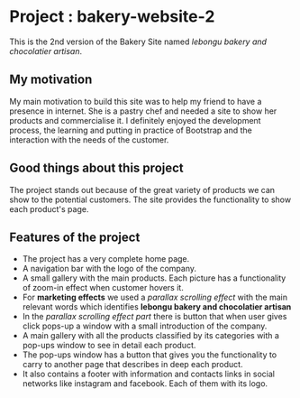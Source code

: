 # Project : bakery-website-2 
This is the 2nd version of the Bakery Site named _lebongu bakery and chocolatier artisan_.

## My motivation
My main motivation to build this site was to help my friend to have a presence in internet. She is a pastry chef and needed a site to show her products and commercialise it.
I definitely enjoyed the development process, the learning and putting in practice of Bootstrap and the interaction with the needs of the customer.

## Good things about this project
The project stands out because of the great variety of products we can show to the potential customers. The site provides the functionality to show each product's page.

## Features of the project
* The project has a very complete home page.
* A navigation bar with the logo of the company.
* A small gallery with the main products. Each picture has a functionality of zoom-in effect when customer hovers it.
* For **marketing effects** we used a *parallax scrolling effect* with the main relevant words which identifies **lebongu bakery and chocolatier artisan**
* In the *parallax scrolling effect part* there is button that when user gives click pops-up a window with a small introduction of the company.
* A main gallery with all the products classified by its categories with a pop-ups window to see in detail each product. 
* The pop-ups window has a button that gives you the functionality to carry to another page that describes in deep each product. 
* It also contains a footer with information and contacts links in social networks like instagram and facebook. Each of them with its logo. 
